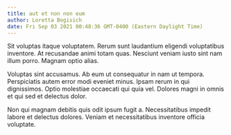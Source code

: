 ```yaml
---
title: aut et non non eum
author: Loretta Bogisich
date: Fri Sep 03 2021 00:48:36 GMT-0400 (Eastern Daylight Time)
---
```

Sit voluptas itaque voluptatem. Rerum sunt laudantium eligendi voluptatibus inventore. At recusandae animi totam quas. Nesciunt veniam iusto sint nam illum porro. Magnam optio alias.

 Voluptas sint accusamus. Ab eum ut consequatur in nam ut tempora. Perspiciatis autem error modi eveniet minus. Ipsam rerum in qui dignissimos. Optio molestiae occaecati qui quia vel. Dolores magni in omnis et qui sed et delectus dolor.

 Non qui magnam debitis quis odit ipsum fugit a. Necessitatibus impedit labore et delectus dolores. Veniam et necessitatibus inventore officia voluptate.